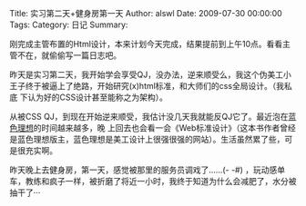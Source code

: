 Title: 实习第二天+健身房第一天
Author: alswl
Date: 2009-07-30 00:00:00
Tags: 
Category: 日记
Summary: 

刚完成主管布置的Html设计，本来计划今天完成，结果提前到上午10点。看看主管不在，就偷偷写一篇日志吧。

昨天是实习第二天，我开始学会享受QJ，没办法，逆来顺受么，我这个伪美工小王子终于被逼上了绝路，开始研究(x)html标准，和大师们的css全局设计。（我私底
下认为好的CSS设计甚至能称之为架构）。

从被CSS QJ，到现在开始逆来顺受，我估计没几天我就能反QJ它了。最近泡在[蓝色理想](http://www.blueidea.com)的时间越来越多，晚
上回去也会看一会《Web标准设计》（这本书作者曾经是蓝色理想版主，蓝色理想是美工设计上很强很强的网站）。生活虽然累了些，可是很充实啊。

昨天晚上去健身房，第一天，感觉被那里的服务员调戏了……(- -#)
，玩动感单车，教练和疯子一样，被折磨了将近一小时，我终于知道为什么会减肥了，水分被抽干了···

